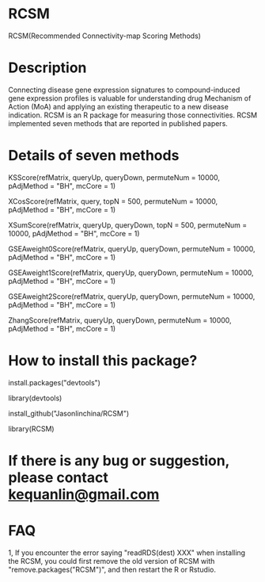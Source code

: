 # RCSM
RCSM(Recommended Connectivity-map Scoring Methods)
# Description
Connecting disease gene expression signatures to
compound-induced gene expression profiles is valuable for understanding
drug Mechanism of Action (MoA) and applying an existing therapeutic to
a new disease indication. RCSM is an R package for measuring those 
connectivities. RCSM implemented seven methods that are reported in 
published papers.
# Details of seven methods
KSScore(refMatrix, queryUp, queryDown, permuteNum = 10000,
  pAdjMethod = "BH", mcCore = 1)

XCosScore(refMatrix, query, topN = 500, permuteNum = 10000,
  pAdjMethod = "BH", mcCore = 1)
  
XSumScore(refMatrix, queryUp, queryDown, topN = 500,
  permuteNum = 10000, pAdjMethod = "BH", mcCore = 1)
  
GSEAweight0Score(refMatrix, queryUp, queryDown, permuteNum = 10000,
  pAdjMethod = "BH", mcCore = 1)
  
GSEAweight1Score(refMatrix, queryUp, queryDown, permuteNum = 10000,
  pAdjMethod = "BH", mcCore = 1)

GSEAweight2Score(refMatrix, queryUp, queryDown, permuteNum = 10000,
  pAdjMethod = "BH", mcCore = 1)
  
ZhangScore(refMatrix, queryUp, queryDown, permuteNum = 10000,
  pAdjMethod = "BH", mcCore = 1)

# How to install this package?
install.packages("devtools")

library(devtools)

install_github("Jasonlinchina/RCSM")

library(RCSM)

# If there is any bug or suggestion, please contact kequanlin@gmail.com

# FAQ
1, If you encounter the error saying "readRDS(dest) XXX" when installing
the RCSM, you could first remove the old version of RCSM with "remove.packages("RCSM")",
and then restart the R or Rstudio.
